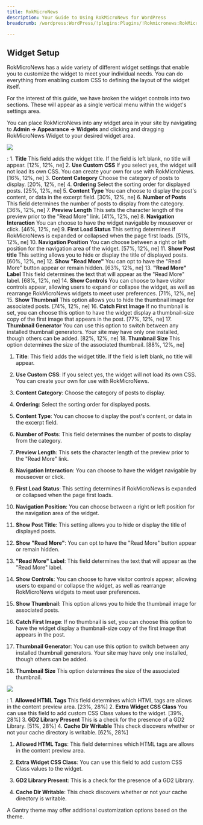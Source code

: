 ```yaml
---
title: RokMicroNews
description: Your Guide to Using RokMicroNews for WordPress
breadcrumb: /wordpress:WordPress/!plugins:Plugins/!Rokmicronews:RokMicroNews

---
```


Widget Setup
-----
RokMicroNews has a wide variety of different widget settings that enable you to customize the widget to meet your individual needs. You can do everything from enabling custom CSS to defining the layout of the widget itself. 

For the interest of this guide, we have broken the widget controls into two sections. These will appear as a single vertical menu within the widget's settings area.

You can place RokMicroNews into any widget area in your site by navigating to **Admin -> Appearance -> Widgets** and clicking and dragging RokMicroNews Widget to your desired widget area.

![][widget1]

:   1. **Title** This field adds the widget title. If the field is left blank, no title will appear. [12%, 12%, ne]
    2. **Use Custom CSS** If you select yes, the widget will not load its own CSS. You can create your own for use with RokMicroNews. [16%, 12%, ne]
    3. **Content Category** Choose the category of posts to display. [20%, 12%, ne]
    4. **Ordering** Select the sorting order for displayed posts. [25%, 12%, ne]
    5. **Content Type** You can choose to display the post's content, or data in the excerpt field. [30%, 12%, ne]
    6. **Number of Posts** This field determines the number of posts to display from the category. [36%, 12%, ne]
    7. **Preview Length** This sets the character length of the preview prior to the "Read More" link. [41%, 12%, ne]
    8. **Navigation Interaction** You can choose to have the widget navigable by mouseover or click. [46%, 12%, ne]
    9. **First Load Status** This setting determines if RokMicroNews is expanded or collapsed when the page first loads. [51%, 12%, ne]
    10. **Navigation Position** You can choose between a right or left position for the navigation area of the widget. [57%, 12%, ne]
    11. **Show Post title** This setting allows you to hide or display the title of displayed posts. [60%, 12%, ne]
    12. **Show "Read More"** You can opt to have the "Read More" button appear or remain hidden. [63%, 12%, ne]
    13. **"Read More" Label** This field determines the text that will appear as the "Read More" label. [68%, 12%, ne]
    14. **Show Controls** You can choose to have visitor controls appear, allowing users to expand or collapse the widget, as well as rearrange RokMicroNews widgets to meet user preferences. [71%, 12%, ne]
    15. **Show Thumbnail** This option allows you to hide the thumbnail image for associated posts. [74%, 12%, ne]
    16. **Catch First Image** If no thumbnail is set, you can choose this option to have the widget display a thumbnail-size copy of the first image that appears in the post. [77%, 12%, ne]
    17. **Thumbnail Generator** You can use this option to switch between any installed thumbnail generators. Your site may have only one installed, though others can be added. [82%, 12%, ne]
    18. **Thumbnail Size** This option determines the size of the associated thumbnail. [88%, 12%, ne]

1. **Title**: This field adds the widget title. If the field is left blank, no title will appear.

2. **Use Custom CSS**: If you select yes, the widget will not load its own CSS. You can create your own for use with RokMicroNews.

3. **Content Category**: Choose the category of posts to display.

4. **Ordering**: Select the sorting order for displayed posts.

5. **Content Type**: You can choose to display the post's content, or data in the excerpt field.

6. **Number of Posts**: This field determines the number of posts to display from the category.

7. **Preview Length**: This sets the character length of the preview prior to the "Read More" link.

8. **Navigation Interaction**: You can choose to have the widget navigable by mouseover or click.

9. **First Load Status**: This setting determines if RokMicroNews is expanded or collapsed when the page first loads.

10. **Navigation Position**: You can choose between a right or left position for the navigation area of the widget.

11. **Show Post Title**: This setting allows you to hide or display the title of displayed posts.

12. **Show "Read More"**: You can opt to have the "Read More" button appear or remain hidden.

13. **"Read More" Label**: This field determines the text that will appear as the "Read More" label.

14. **Show Controls**: You can choose to have visitor controls appear, allowing users to expand or collapse the widget, as well as rearrange RokMicroNews widgets to meet user preferences.

15. **Show Thumbnail**: This option allows you to hide the thumbnail image for associated posts.

16. **Catch First Image**: If no thumbnail is set, you can choose this option to have the widget display a thumbnail-size copy of the first image that appears in the post.

17. **Thumbnail Generator**: You can use this option to switch between any installed thumbnail generators. Your site may have only one installed, though others can be added.

18. **Thumbnail Size** This option determines the size of the associated thumbnail.

![][widget3]

:   1. **Allowed HTML Tags** This field determines which HTML tags are allows in the content preview area. [23%, 28%]
    2. **Extra Widget CSS Class** You can use this field to add custom CSS Class values to the widget. [39%, 28%]
    3. **GD2 Library Present** This is a check for the presence of a GD2 Library. [51%, 28%]
    4. **Cache Dir Writable** This check discovers whether or not your cache directory is writable. [62%, 28%]

1. **Allowed HTML Tags**: This field determines which HTML tags are allows in the content preview area. 

2. **Extra Widget CSS Class**: You can use this field to add custom CSS Class values to the widget.

3. **GD2 Library Present**: This is a check for the presence of a GD2 Library.

4. **Cache Dir Writable**: This check discovers whether or not your cache directory is writable.

A Gantry theme may offer additional customization options based on the theme.

[widget1]: assets/wp_rokmicronews_widget_1.png
[widget2]: assets/wp_rokmicronews_widget_2.png
[widget3]: assets/wp_rokmicronews_widget_3.png
[rokmicronews-download]: http://www.rockettheme.com/wordpress-downloads/plugins/club/2618-rokmicronews
[feature]: assets/rokmicronews.jpg